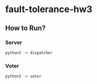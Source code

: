 # fault-tolerance-hw3
## How to Run?

### Server
```bash
python3 -m dispatcher
```

### Voter
```bash
python3 -m voter
```